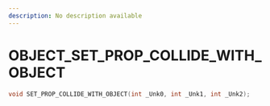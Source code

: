 ```yaml
---
description: No description available 
---
```


# OBJECT\_SET_PROP_COLLIDE_WITH_OBJECT

```cpp
void SET_PROP_COLLIDE_WITH_OBJECT(int _Unk0, int _Unk1, int _Unk2);
```